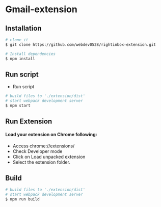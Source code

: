 # Gmail-extension

## Installation

```bash
# clone it
$ git clone https://github.com/webdev0528/rightinbox-extension.git

# Install dependencies
$ npm install
```

## Run script

* Run script
```bash
# build files to './extension/dist'
# start webpack development server
$ npm start
```

## Run Extension

#### Load your extension on Chrome following:
- Access chrome://extensions/
- Check Developer mode
- Click on Load unpacked extension
- Select the extension folder.

## Build

```bash
# build files to './extension/dist'
# start webpack development server
$ npm run build
```
